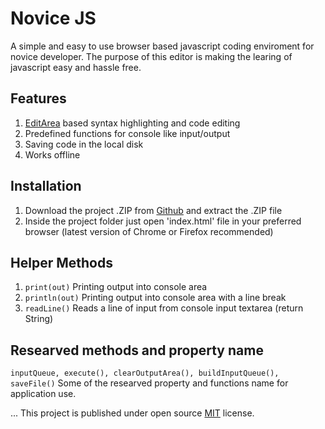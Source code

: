 # Novice JS

A simple and easy to use browser based javascript coding enviroment for novice developer. The purpose of this editor is making the learing of javascript easy and hassle free. 

## Features

1. [EditArea](https://www.cdolivet.com/editarea/) based syntax highlighting and code editing
2. Predefined functions for console like input/output
3. Saving code in the local disk
4. Works offline

## Installation

1. Download the project .ZIP from [Github](https://github.com/ovichowdhury) and extract the .ZIP file
2. Inside the project folder just open 'index.html' file in your preferred browser (latest version of Chrome or Firefox recommended)

## Helper Methods

1. ``` print(out) ``` Printing output into console area 
2. ``` println(out) ``` Printing output into console area with a line break
3. ``` readLine() ``` Reads a line of input from console input textarea (return String)

## Researved methods and property name

``` inputQueue, execute(), clearOutputArea(), buildInputQueue(), saveFile() ``` Some of the researved property and functions name for application use. 

...
This project is published under open source [MIT](https://opensource.org/licenses/MIT) license.

